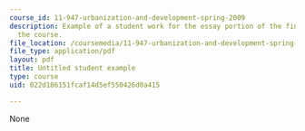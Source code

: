 ```yaml
---
course_id: 11-947-urbanization-and-development-spring-2009
description: Example of a student work for the essay portion of the final exam of
  the course.
file_location: /coursemedia/11-947-urbanization-and-development-spring-2009/022d186151fcaf14d5ef550426d0a415_MIT11_947s09_sw03.pdf
file_type: application/pdf
layout: pdf
title: Untitled student example
type: course
uid: 022d186151fcaf14d5ef550426d0a415

---
```

None